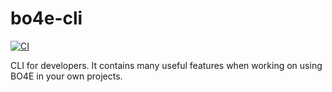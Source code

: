# bo4e-cli

[![CI](https://github.com//bo4e-cli/workflows/CI/badge.svg)](https://github.com/bo4e/bo4e-cli/actions)

CLI for developers. It contains many useful features when working on using BO4E in your own projects.

